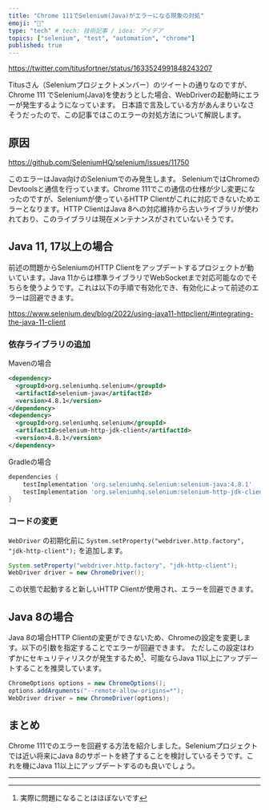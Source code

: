 ```yaml
---
title: "Chrome 111でSelenium(Java)がエラーになる現象の対処"
emoji: "🙆"
type: "tech" # tech: 技術記事 / idea: アイデア
topics: ["selenium", "test", "automation", "chrome"]
published: true
---
```


https://twitter.com/titusfortner/status/1633524991848243207

Titusさん（Seleniumプロジェクトメンバー）のツイートの通りなのですが、Chrome 111 でSelenium(Java)を使おうとした場合、WebDriverの起動時にエラーが発生するようになっています。
日本語で言及している方があんまりいなさそうだったので、この記事ではこのエラーの対処方法について解説します。

## 原因

https://github.com/SeleniumHQ/selenium/issues/11750

このエラーはJava向けのSeleniumでのみ発生します。
SeleniumではChromeのDevtoolsと通信を行っています。Chrome 111でこの通信の仕様が少し変更になったのですが、Seleniumが使っているHTTP Clientがこれに対応できないためエラーとなります。HTTP ClientはJava 8への対応維持から古いライブラリが使われており、このライブラリは現在メンテナンスがされていないそうです。

## Java 11, 17以上の場合

前述の問題からSeleniumのHTTP Clientをアップデートするプロジェクトが動いています。Java 11からは標準ライブラリでWebSocketまで対応可能なのでそちらを使うようです。これは以下の手順で有効化でき、有効化によって前述のエラーは回避できます。

https://www.selenium.dev/blog/2022/using-java11-httpclient/#integrating-the-java-11-client


### 依存ライブラリの追加

Mavenの場合

```xml
<dependency>
  <groupId>org.seleniumhq.selenium</groupId>
  <artifactId>selenium-java</artifactId>
  <version>4.8.1</version>
</dependency>
<dependency>
  <groupId>org.seleniumhq.selenium</groupId>
  <artifactId>selenium-http-jdk-client</artifactId>
  <version>4.8.1</version>
</dependency>
```

Gradleの場合

```gradle
dependencies {
    testImplementation 'org.seleniumhq.selenium:selenium-java:4.8.1'
    testImplementation 'org.seleniumhq.selenium:selenium-http-jdk-client:4.8.1'
}
```

### コードの変更

`WebDriver` の初期化前に `System.setProperty("webdriver.http.factory", "jdk-http-client");` を追加します。

```java
System.setProperty("webdriver.http.factory", "jdk-http-client");
WebDriver driver = new ChromeDriver();
```

この状態で起動すると新しいHTTP Clientが使用され、エラーを回避できます。

## Java 8の場合

Java 8の場合HTTP Clientの変更ができないため、Chromeの設定を変更します。以下の引数を指定することでエラーが回避できます。
ただしこの設定はわずかにセキュリティリスクが発生するため[^1]、可能ならJava 11以上にアップデートすることを推奨しています。

```java
ChromeOptions options = new ChromeOptions();
options.addArguments("--remote-allow-origins=*");
WebDriver driver = new ChromeDriver(options);
```

## まとめ

Chrome 111でのエラーを回避する方法を紹介しました。Seleniumプロジェクトでは近い将来にJava 8のサポートを終了することを検討しているそうです。これを機にJava 11以上にアップデートするのも良いでしょう。

---

[^1]: 実際に問題になることはほぼないです